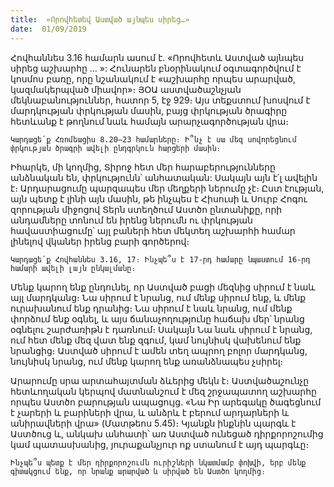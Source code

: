 ```yaml
---
title:  «Որովհետեվ Աստված այնպես սիրեց…»
date:  01/09/2019
---
```


Հովհաննես 3.16 համարն ասում է. «Որովհետև Աստված այնպես սիրեց աշխարհը … »: Հունարեն բնօրինակում օգտագործվում է կոսմոս բառը, որը նշանակում է «աշխարհը որպես արարված, կազմակերպված միավոր»։ ՅՕԱ աստվածաշնչյան մեկնաբանություններ, հատոր 5, էջ 929։ Այս տեքստում խոսվում է մարդկության փրկության մասին, բայց փրկության ծրագիրը հետևանք է թողնում նաև համայն արարչագործության վրա։

`Կարդացե՛ք Հռոմեացիս 8.20–23 համարները։ Ի՞նչ է սա մեզ սովորեցնում փրկության ծրագրի ավելի ընդգրկուն հարցերի մասին։`

Իհարկե, մի կողմից, Տիրոջ հետ մեր հարաբերությունները անձնական են, փրկությունն՝ անհատական: Սակայն այն է՛լ ավելին է։ Արդարացումը պարզապես մեր մեղքերի ներումը չէ։ Ըստ էության, այն պետք է լինի այն մասին, թե ինչպես է Հիսուսի և Սուրբ Հոգու զորության միջոցով Տերն ստեղծում Աստծո ընտանիքը, որի անդամները տոնում են իրենց ներումն ու փրկության հավաստիացումը՝ այլ բաների հետ մեկտեղ աշխարհի համար լինելով վկաներ իրենց բարի գործերով։

`Կարդացե՛ք Հովհաննես 3.16, 17։ Ինչպե՞ս է 17-րդ համարը նպաստում 16-րդ համարի ավելի լայն ընկալմանը։`

Մենք կարող ենք ընդունել, որ Աստված բացի մեզնից սիրում է նաև այլ մարդկանց։ Նա սիրում է նրանց, ում մենք սիրում ենք, և մենք ուրախանում ենք դրանից։ Նա սիրում է նաև նրանց, ում մենք փորձում ենք օգնել, և այս ճանաչողությունը հաճախ մեր՝ նրանց օգնելու շարժառիթն է դառնում։ Սակայն Նա նաև սիրում է նրանց, ում հետ մենք մեզ վատ ենք զգում, կամ նույնիսկ վախենում ենք նրանցից։ Աստված սիրում է ամեն տեղ ապրող բոլոր մարդկանց, նույնիսկ նրանց, ում մենք կարող ենք առանձնապես չսիրել։

Արարումը սրա արտահայտման ձևերից մեկն է։ Աստվածաշունչը հետևողական կերպով մատնանշում է մեզ շրջապատող աշխարհը որպես Աստծո բարության ապացույց. «Նա Իր արեգակը ծագեցնում է չարերի և բարիների վրա, և անձրև է բերում արդարների և անիրավների վրա» (Մատթեոս 5.45)։ Կյանքն ինքնին պարգև է Աստծուց և, անկախ անհատի՝ առ Աստված ունեցած դիրքորոշումից կամ պատասխանից, յուրաքանչյուր ոք ստանում է այդ պարգևը։

`Ինչպե՞ս պետք է մեր դիրքորոշումն ուրիշների նկատմամբ փոխվի, երբ մենք գիտակցում ենք, որ նրանք արարված և սիրված են Աստծո կողմից։`